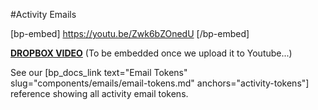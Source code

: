 #Activity Emails

[bp-embed] https://youtu.be/Zwk6bZOnedU [/bp-embed]

[**DROPBOX VIDEO**](https://www.dropbox.com/s/h5pcw6d989n2d04/buddyboss-platform-activity-emails.mp4?raw=1)
(To be embedded once we upload it to Youtube...)

See our [bp_docs_link text="Email Tokens" slug="components/emails/email-tokens.md" anchors="activity-tokens"] reference showing all activity email tokens.